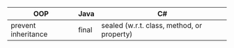 
| OOP | Java | C# |
|-----|------|----|
| prevent inheritance | final | sealed (w.r.t. class, method, or property) |
